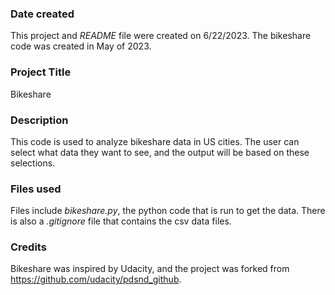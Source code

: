 ### Date created
This project and _README_ file were created on 6/22/2023. The bikeshare code was created in May of 2023.

### Project Title
Bikeshare

### Description
This code is used to analyze bikeshare data in US cities. The user can select what data they want to see, and the output will be based on these selections.

### Files used
Files include _bikeshare.py_, the python code that is run to get the data. There is also a _.gitignore_ file that contains the csv data files.

### Credits
Bikeshare was inspired by Udacity, and the project was forked from https://github.com/udacity/pdsnd_github.
